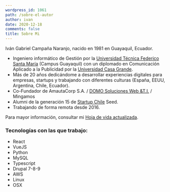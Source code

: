 ```yaml
---
wordpress_id: 1061
path: /sobre-el-autor
author: ivan
date: 2020-12-18
comments: false
title: Sobre Mi
---
```

Iván Gabriel Campaña Naranjo, nacido en 1981 en Guayaquil, Ecuador.

* Ingeniero informático de Gestión por la [Universidad Técnica Federico Santa María](https://www.usm.cl/) (Campus Guayaquil) con un diplomado en Comunicación Aplicado a la Publicidad por la [Universidad Casa Grande](https://www.casagrande.edu.ec/).
* Más de 20 años dedicándome a desarrollar experiencias digitales para empresas, startups y trabajando con diferentes culturas (España, EEUU, Argentina, Chile, Ecuador).
* Co-Fundador de AmautaCorp S.A. / [DOMO Soluciones Web &T.I.](https://domo.ec/) / Mingamos
* Alumni de la generación 15 de [Startup Chile](https://startupchile.org/) Seed.
* Trabajando de forma remota desde 2016.

Para mayor información, consultar mi [Hoja de vida actualizada](/documents/cv-20250703.pdf).

### Tecnologías con las que trabajo:

* React
* VueJS
* Python
* MySQL
* Typescript
* Drupal 7-8-9
* AWS
* Linux
* OSX
